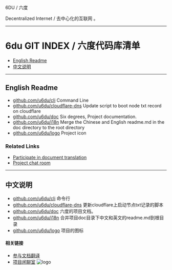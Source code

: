 6DU / 六度

Decentralized Internet /  去中心化的互联网 。

---

# 6du GIT INDEX / 六度代码库清单

* [English Readme](#english-readme)
* [中文说明](#中文说明)

---

## English Readme

* [github.com/u6du/cli](https://github.com/u6du/cli) Command Line
* [github.com/u6du/cloudflare-dns](https://github.com/u6du/cloudflare-dns) Update script to boot node txt record on cloudflare
* [github.com/u6du/doc](https://github.com/u6du/doc) Six degrees, Project documentation.
* [github.com/u6du/i18n](https://github.com/u6du/i18n) Merge the Chinese and English readme.md in the doc directory to the root directory
* [github.com/u6du/logo](https://github.com/u6du/logo) Project icon

### Related Links

- [Participate in document translation](https://gitlocalize.com/users/i6du)
- [Project chat room](https://gitter.im/u6du/community)

---

## 中文说明

* [github.com/u6du/cli](https://github.com/u6du/cli) 命令行
* [github.com/u6du/cloudflare-dns](https://github.com/u6du/cloudflare-dns) 更新cloudflare上启动节点txt记录的脚本
* [github.com/u6du/doc](https://github.com/u6du/doc) 六度的项目文档。
* [github.com/u6du/i18n](https://github.com/u6du/i18n) 合并项目doc目录下中文和英文的readme.md到根目录
* [github.com/u6du/logo](https://github.com/u6du/logo) 项目的图标

#### 相关链接

* [参与文档翻译](https://gitlocalize.com/users/i6du)
* [项目闲聊室](https://gitter.im/u6du/community)
![logo](https://raw.githubusercontent.com/u6du/logo/master/logo.svg?sanitize=true)